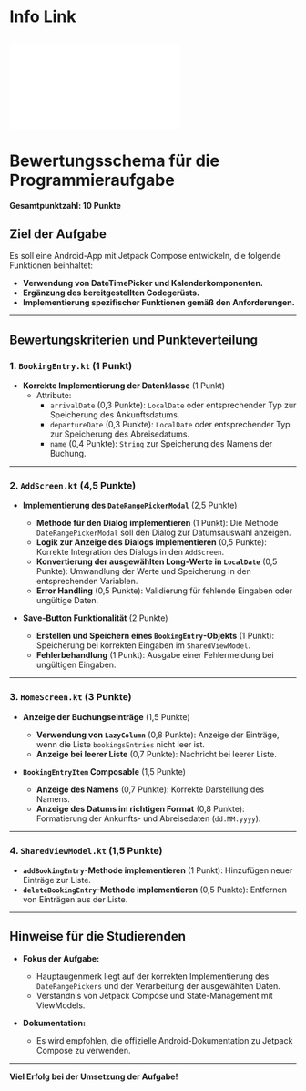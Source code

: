 # Info Link
![About](About.md)
-----------------

# Bewertungsschema für die Programmieraufgabe

**Gesamtpunktzahl: 10 Punkte**

## Ziel der Aufgabe

Es soll eine Android-App mit Jetpack Compose entwickeln, die folgende Funktionen beinhaltet:

- **Verwendung von DateTimePicker und Kalenderkomponenten.**
- **Ergänzung des bereitgestellten Codegerüsts.**
- **Implementierung spezifischer Funktionen gemäß den Anforderungen.**

---

## Bewertungskriterien und Punkteverteilung

### 1. `BookingEntry.kt` (1 Punkt)

- **Korrekte Implementierung der Datenklasse** (1 Punkt)
    - Attribute:
        - `arrivalDate` (0,3 Punkte): `LocalDate` oder entsprechender Typ zur Speicherung des Ankunftsdatums.
        - `departureDate` (0,3 Punkte): `LocalDate` oder entsprechender Typ zur Speicherung des Abreisedatums.
        - `name` (0,4 Punkte): `String` zur Speicherung des Namens der Buchung.

---

### 2. `AddScreen.kt` (4,5 Punkte)

- **Implementierung des `DateRangePickerModal`** (2,5 Punkte)
    - **Methode für den Dialog implementieren** (1 Punkt): Die Methode `DateRangePickerModal` soll den Dialog zur Datumsauswahl anzeigen.
    - **Logik zur Anzeige des Dialogs implementieren** (0,5 Punkte): Korrekte Integration des Dialogs in den `AddScreen`.
    - **Konvertierung der ausgewählten Long-Werte in `LocalDate`** (0,5 Punkte): Umwandlung der Werte und Speicherung in den entsprechenden Variablen.
    - **Error Handling** (0,5 Punkte): Validierung für fehlende Eingaben oder ungültige Daten.

- **Save-Button Funktionalität** (2 Punkte)
    - **Erstellen und Speichern eines `BookingEntry`-Objekts** (1 Punkt): Speicherung bei korrekten Eingaben im `SharedViewModel`.
    - **Fehlerbehandlung** (1 Punkt): Ausgabe einer Fehlermeldung bei ungültigen Eingaben.

---

### 3. `HomeScreen.kt` (3 Punkte)

- **Anzeige der Buchungseinträge** (1,5 Punkte)
    - **Verwendung von `LazyColumn`** (0,8 Punkte): Anzeige der Einträge, wenn die Liste `bookingsEntries` nicht leer ist.
    - **Anzeige bei leerer Liste** (0,7 Punkte): Nachricht bei leerer Liste.

- **`BookingEntryItem` Composable** (1,5 Punkte)
    - **Anzeige des Namens** (0,7 Punkte): Korrekte Darstellung des Namens.
    - **Anzeige des Datums im richtigen Format** (0,8 Punkte): Formatierung der Ankunfts- und Abreisedaten (`dd.MM.yyyy`).

---

### 4. `SharedViewModel.kt` (1,5 Punkte)

- **`addBookingEntry`-Methode implementieren** (1 Punkt): Hinzufügen neuer Einträge zur Liste.
- **`deleteBookingEntry`-Methode implementieren** (0,5 Punkte): Entfernen von Einträgen aus der Liste.

---

## Hinweise für die Studierenden

- **Fokus der Aufgabe:**
    - Hauptaugenmerk liegt auf der korrekten Implementierung des `DateRangePickers` und der Verarbeitung der ausgewählten Daten.
    - Verständnis von Jetpack Compose und State-Management mit ViewModels.

- **Dokumentation:**
    - Es wird empfohlen, die offizielle Android-Dokumentation zu Jetpack Compose zu verwenden.

---

**Viel Erfolg bei der Umsetzung der Aufgabe!**
